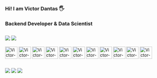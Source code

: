 ### Hi! I am Victor Dantas 🖐️
### Backend Developer & Data Scientist
##
<!--
**victordantas1/victordantas1** is a ✨ _special_ ✨ repository because its `README.md` (this file) appears on your GitHub profile.

Here are some ideas to get you started:

- 🔭 I’m currently working on ...
- 🌱 I’m currently learning ...
- 👯 I’m looking to collaborate on ...
- 🤔 I’m looking for help with ...
- 💬 Ask me about ...
- 📫 How to reach me: ...
- 😄 Pronouns: ...
- ⚡ Fun fact: ...
-->

<picture>
  <source
    srcset="https://github-readme-stats.vercel.app/api?username=victordantas1&show_icons=true&theme=dark"
    media="(prefers-color-scheme: dark)"
  />
  <source
    srcset="https://github-readme-stats.vercel.app/api?username=victordantas1&show_icons=true"
    media="(prefers-color-scheme: light), (prefers-color-scheme: no-preference)"
  />
  <img src="https://github-readme-stats.vercel.app/api?username=victordantas1&show_icons=true" />
</picture>


<picture>
  <img src="https://github-readme-stats.vercel.app/api/top-langs/?username=victordantas1&hide_progress=false&langs_count=4&layout=compact&theme=dark" />
</picture>

<div style= "display: inline_block"> <br>
      <img align="center" alt="Victor-PYTHON" heigth= "30" width= "40" src="https://cdn.jsdelivr.net/gh/devicons/devicon/icons/python/python-original.svg" >
      <img align="center" alt="Victor-FASTAPI" heigth= "30" width= "40" src="https://cdn.jsdelivr.net/gh/devicons/devicon/icons/fastapi/fastapi-original.svg" >
      <img align="center" alt="Victor-FASTAPI" heigth= "30" width= "40" src="https://cdn.jsdelivr.net/gh/devicons/devicon/icons/pandas/pandas-original.svg" >
      <img align="center" alt="Victor-FASTAPI" heigth= "30" width= "40" src="https://cdn.jsdelivr.net/gh/devicons/devicon/icons/apachespark/apachespark-original.svg" >
      <img align="center" alt="Victor-FASTAPI" heigth= "30" width= "40" src="https://cdn.jsdelivr.net/gh/devicons/devicon/icons/pytorch/pytorch-original.svg" >
      <img align="center" alt="Victor-FASTAPI" heigth= "30" width= "40" src="https://cdn.jsdelivr.net/gh/devicons/devicon/icons/apachekafka/apachekafka-original.svg" >
      <img align="center" alt="Victor-FASTAPI" heigth= "30" width= "40" src="https://cdn.jsdelivr.net/gh/devicons/devicon/icons/scikitlearn/scikitlearn-original.svg" >
      <img align="center" alt="Victor-JAVA" heigth= "30" width= "40" src="https://cdn.jsdelivr.net/gh/devicons/devicon/icons/java/java-original.svg" > 
      <img align="center" alt="Victor-SPRING" heigth= "30" width= "40" src="https://cdn.jsdelivr.net/gh/devicons/devicon/icons/spring/spring-original.svg" > 
      <img align="center" alt="Victor-JAVASCRIPT" heigth= "30" width= "40" src="https://cdn.jsdelivr.net/gh/devicons/devicon/icons/angular/angular-original.svg" > 
      <img align="center" alt="Victor-JAVASCRIPT" heigth= "30" width= "40" src="https://cdn.jsdelivr.net/gh/devicons/devicon/icons/docker/docker-original.svg" > 
</div>

  ##
 
<div> 
  <a href="https://www.instagram.com/victorr_danttas" target="_blank"><img src="https://img.shields.io/badge/-Instagram-%23E4405F?style=for-the-badge&logo=instagram&logoColor=white" target="_blank"></a>
  <a href = "mailto:victorr.dantas@gmail.com"><img src="https://img.shields.io/badge/-Gmail-%23333?style=for-the-badge&logo=gmail&logoColor=white" target="_blank"></a>
  <a href="https://www.linkedin.com/in/victor-dantas-b1745324b" target="_blank"><img src="https://img.shields.io/badge/-LinkedIn-%230077B5?style=for-the-badge&logo=linkedin&logoColor=white" target="_blank"></a> 
  
</div>
